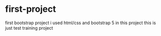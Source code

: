 # first-project
first bootstrap project
i used html/css and bootstrap 5 in this project 
this is just test training project
